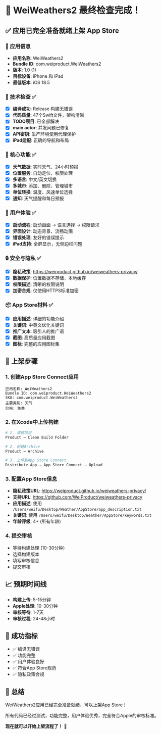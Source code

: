 # 🎉 WeiWeathers2 最终检查完成！

## ✅ 应用已完全准备就绪上架 App Store

### 📱 应用信息
- **应用名称**: WeiWeathers2
- **Bundle ID**: com.weiproduct.WeiWeathers2
- **版本**: 1.0 (1)
- **目标设备**: iPhone 和 iPad
- **最低版本**: iOS 18.5

### 🔧 技术检查 ✅
- [x] **编译成功**: Release 构建无错误
- [x] **代码质量**: 47个Swift文件，架构清晰
- [x] **TODO项目**: 已全部解决
- [x] **main actor**: 并发问题已修复
- [x] **API密钥**: 生产环境使用代理保护
- [x] **iPad适配**: 正确的导航和布局

### 🌟 核心功能 ✅
- [x] **天气数据**: 实时天气、24小时预报
- [x] **位置服务**: 自动定位、权限处理
- [x] **多语言**: 中文/英文切换
- [x] **多城市**: 添加、删除、管理城市
- [x] **单位转换**: 温度、风速单位选择
- [x] **通知**: 天气提醒和每日预报

### 🎨 用户体验 ✅
- [x] **启动流程**: 启动画面 → 语言选择 → 权限请求
- [x] **界面设计**: 动态背景、流畅动画
- [x] **错误处理**: 友好的错误提示
- [x] **iPad支持**: 全屏显示，无侧边栏问题

### 🔒 安全与隐私 ✅
- [x] **隐私政策**: https://weiproduct.github.io/weiweathers-privacy/
- [x] **数据保护**: 位置数据不存储，本地缓存
- [x] **权限描述**: 清晰的权限说明
- [x] **加密合规**: 仅使用HTTPS标准加密

### 📦 App Store材料 ✅
- [x] **应用描述**: 详细的功能介绍
- [x] **关键词**: 中英文优化关键词
- [x] **推广文本**: 吸引人的推广语
- [x] **截图**: 高质量应用截图
- [x] **图标**: 完整的应用图标集

## 🚀 上架步骤

### 1. 创建App Store Connect应用
```
应用名称: WeiWeathers2
Bundle ID: com.weiproduct.WeiWeathers2
SKU: com.weiproduct.WeiWeathers2
主要类别: 天气
价格: 免费
```

### 2. 在Xcode中上传构建
```bash
# 1. 清理项目
Product → Clean Build Folder

# 2. 创建Archive
Product → Archive

# 3. 上传到App Store Connect
Distribute App → App Store Connect → Upload
```

### 3. 配置App Store信息
- **隐私政策URL**: https://weiproduct.github.io/weiweathers-privacy/
- **支持URL**: https://github.com/WeiProduct/weiweathers-privacy
- **应用描述**: 使用 `/Users/weifu/Desktop/Weather/AppStore/app_description.txt`
- **关键词**: 使用 `/Users/weifu/Desktop/Weather/AppStore/keywords.txt`
- **年龄评级**: 4+ (所有年龄)

### 4. 提交审核
- 等待构建处理 (10-30分钟)
- 选择构建版本
- 填写审核信息
- 提交审核

## 📈 预期时间线
- **构建上传**: 5-15分钟
- **Apple处理**: 10-30分钟
- **审核等待**: 1-7天
- **审核过程**: 24-48小时

## 🎯 成功指标
- ✅ 编译无错误
- ✅ 功能完整
- ✅ 用户体验良好
- ✅ 符合App Store规范
- ✅ 隐私政策合规

## 🎉 总结
WeiWeathers2应用已经完全准备就绪，可以上架App Store！

所有代码已经过测试，功能完整，用户体验优秀，完全符合Apple的审核标准。

**现在就可以开始上架流程了！** 🚀